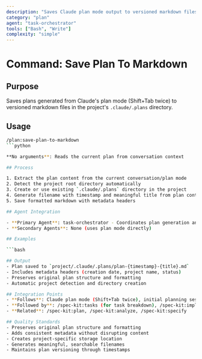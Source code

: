 ```yaml
---
description: "Saves Claude plan mode output to versioned markdown files in project/.claude/.plans"
category: "plan"
agent: "task-orchestrator"
tools: ["Bash", "Write"]
complexity: "simple"
---
```


# Command: Save Plan To Markdown

## Purpose

Saves plans generated from Claude's plan mode (Shift+Tab twice) to versioned markdown files in the project's `.claude/.plans` directory.

## Usage

```bash
/plan:save-plan-to-markdown
```python

**No arguments**: Reads the current plan from conversation context

## Process

1. Extract the plan content from the current conversation/plan mode
2. Detect the project root directory automatically
3. Create or use existing `.claude/.plans` directory in the project
4. Generate filename with timestamp and meaningful title from plan content
5. Save formatted markdown with metadata headers

## Agent Integration

- **Primary Agent**: task-orchestrator - Coordinates plan generation and file management
- **Secondary Agents**: None (uses plan mode directly)

## Examples

```bash

## Output
- Plan saved to `project/.claude/.plans/plan-{timestamp}-{title}.md`
- Includes metadata headers (creation date, project name, status)
- Preserves original plan structure and formatting
- Automatic project detection and directory creation

## Integration Points
- **Follows**: Claude plan mode (Shift+Tab twice), initial planning session
- **Followed by**: /spec-kit:tasks (for task breakdown), /spec-kit:implement
- **Related**: /spec-kit:plan, /spec-kit:analyze, /spec-kit:specify

## Quality Standards
- Preserves original plan structure and formatting
- Adds consistent metadata without disrupting content
- Creates project-specific storage location
- Generates meaningful, searchable filenames
- Maintains plan versioning through timestamps
